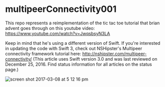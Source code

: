# multipeerConnectivity001

This repo represents a reimplementation of the tic tac toe tutorial that brian advent goes through on this youtube video: https://www.youtube.com/watch?v=JwqsbsyN3LA

Keep in mind that he's using a different version of Swift. If you're interested in updating the code with Swift 3, check out NSHipster's Multipeer connectivity framework tutorial here: http://nshipster.com/multipeer-connectivity/ (This article uses Swift version 3.0 and was last reviewed on December 25, 2016. Find status information for all articles on the status page.)

![screen shot 2017-03-08 at 5 12 16 pm](https://cloud.githubusercontent.com/assets/10734935/23734312/6e8db5da-0422-11e7-91b4-2b7604571ab2.png)
